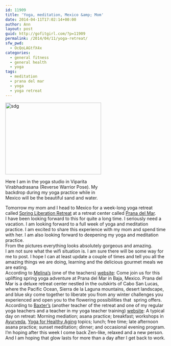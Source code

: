 ```yaml
---
id: 11909
title: 'Yoga, meditation, Mexico &amp; Mom'
date: 2014-04-11T17:02:14+00:00
author: Ann
layout: post
guid: http://gofitgirl.com/?p=11909
permalink: /2014/04/11/yoga-retreat/
sfw_pwd:
  - OcQoLAGtfX4x
categories:
  - general fitness
  - general health
  - yoga
tags:
  - meditation
  - prana del mar
  - yoga
  - yoga retreat
---
```

<div id="attachment_11927" style="width: 310px" class="wp-caption alignleft">
  <a href="http://gofitgirl.com/2014/04/yoga-retreat/img_4598/" rel="attachment wp-att-11927"><img class="size-medium wp-image-11927" alt="sdg" src="http://gofitgirl.com/wp-content/uploads/2014/04/IMG_4598-300x225.jpg" width="300" height="225" /></a>
  
  <p class="wp-caption-text">
    Here I am in the yoga studio in Viparita Virabhadrasana (Reverse Warrior Pose). My backdrop during my yoga practice while in Mexico will be the beautiful sand and water. 
  </p>
</div>

  
Tomorrow my mom and I head to Mexico for a week-long yoga retreat called [Spring Liberation Retreat](http://melinameza.com/1887-2/) at a retreat center called [Prana del Mar](http://pranadelmar.com).  
I have been looking forward to this for quite a long time. I seriously need a vacation. I am looking forward to a full week of yoga and meditation practice. I am excited to share this experience with my mom and spend time with her. I am also looking forward to deepening my yoga and meditation practice.  
From the pictures everything looks absolutely gorgeous and amazing.  
I am not sure what the wifi situation is. I am sure there will be some way for me to post. I hope I can at least update a couple of times and tell you all the amazing things we are doing, learning and the delicious gourmet meals we are eating.  
According to [Melina&#8217;s](http://melinameza.com/1887-2/) (one of the teachers) [website](http://melinameza.com/1887-2/): Come join us for this uplifting spring yoga adventure at Prana del Mar in Baja, Mexico. Prana del Mar is a deluxe retreat center nestled in the outskirts of Cabo San Lucas, where the Pacific Ocean, Sierra de la Laguna mountains, desert landscape, and blue sky come together to liberate you from any winter challenges you experienced and open you to the flowering possibilities that  spring offers.  
According to [Baxter&#8217;s](http://www.baxterbell.com/schedule/retreats/) (another teacher of the retreat and one of my regular yoga teachers and a teacher in my yoga teacher training) [website](http://www.baxterbell.com/schedule/retreats/): A typical day on retreat: Morning mediation; asana practice; breakfast; workshops in [Ayurveda](http://en.wikipedia.org/wiki/Ayurveda), [Yoga for Healthy Aging](http://yogaforhealthyaging.blogspot.com) topics; lunch; free time; late afternoon asana practice; sunset meditation; dinner; and occasional evening program.  
I&#8217;m hoping after this week I come back Zen-like, relaxed and a new person. And I am hoping that glow lasts for more than a day after I get back to work.